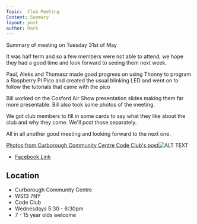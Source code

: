 ```yaml
---
Topic:  Club Meeting
Content: Summary
layout: post
author: Mark
---
```

Summary of meeting on Tuesday 31st of May

It was half term and so a few members were not able to attend, we hope they had a good time and look forward to seeing them next week.

Paul, Aleks and Thomasz made good progress on using Thonny to program a Raspberry Pi Pico and created the usual blinking LED and went on to follow the tutorials that came with the pico

Bill worked on the Cosford Air Show presentation slides making them far more presentable. Bill also took some photos of the meeting.

We got club members to fill in some cards to say what they like about the club and why they come. We'll post those separately.

All in all another good meeting and looking forward to the next one.

[Photos from Curborough Community Centre Code Club's post](https://www.facebook.com/1481985248595237/posts/4904743072986087/)![ALT TEXT](https://scontent.fbhx6-1.fna.fbcdn.net/v/t39.30808-6/285678783_4904738282986566_6328110784872182617_n.jpg?_nc_cat=106&ccb=1-7&_nc_sid=5f2048&_nc_ohc=sqXjI8SqXfsAX-hRVTU&_nc_ht=scontent.fbhx6-1.fna&edm=AKK4YLsEAAAA&oh=00_AfDityiJXU7tQt-P9uDMVG5pr2S1jVe8t_2Rrs9opF0YqA&oe=652C0753)

* [Facebook Link](https://www.facebook.com/1481985248595237/posts/4904743072986087/)

## Location

* Curborough Community Centre
* WS13 7NY
* Code Club
* Wednesdays 5:30 - 6:30pm
* 7 - 15 year olds welcome

